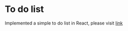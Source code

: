 # To do list

Implemented a simple to do list in React, please visit [link](https://petraz.github.io/todo-list-clone/)
